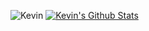 ![Kevin](https://github.com/kevinjl321/kevinjl321/blob/master/sig.png)
[![Kevin's Github Stats](https://github-readme-stats.vercel.app/api?username=kevinjl321&count_private=true&show_icons=true&theme=radical)](https://github.com/anuraghazra/github-readme-stats)
